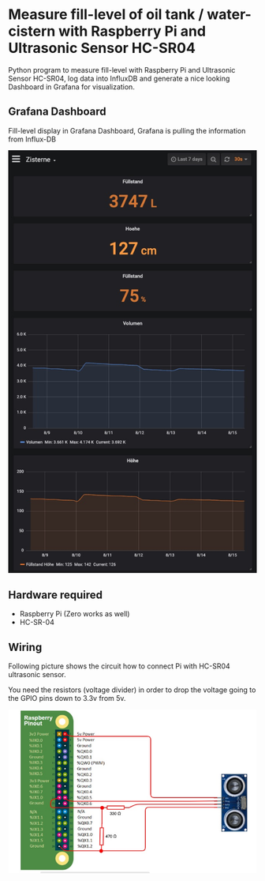 # Measure fill-level of oil tank / water-cistern with Raspberry Pi and Ultrasonic Sensor HC-SR04

Python program to measure fill-level with Raspberry Pi and Ultrasonic Sensor HC-SR04, log data into InfluxDB and generate a nice looking Dashboard in Grafana for visualization.

## Grafana Dashboard
Fill-level display in Grafana Dashboard, Grafana is pulling the information from Influx-DB

![Grafana Dashboard](docs/grafana-dashboard.jpg)

## Hardware required
* Raspberry Pi (Zero works as well)
* HC-SR-04

## Wiring
Following picture shows the circuit how to connect Pi with HC-SR04 ultrasonic sensor. 

You need the resistors (voltage divider) in order to drop the voltage going to the GPIO pins down to 3.3v from 5v. 

![Circuit Raspberry Pi and HC-SR04](docs/circuit-pi-hcsr04.jpg)


